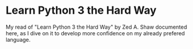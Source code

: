 # Learn Python 3 the Hard Way
My read of "Learn Python 3 the Hard Way" by Zed A. Shaw documented here, as I dive on it to develop more confidence on my already prefered language. 
